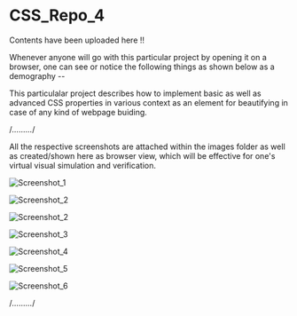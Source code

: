 # CSS_Repo_4

Contents have been uploaded here !!

Whenever anyone will go with this particular project by opening it on a browser, one can see or notice the following things as shown below as a demography --

This particulalar project describes how to implement basic as well as advanced CSS properties in various context as an element for beautifying in case of any kind of webpage buiding.


/*.........*/


All the respective screenshots are attached within the images folder as well as created/shown here as browser view, which will be effective for one's virtual visual simulation and verification.

![Screenshot_1](https://user-images.githubusercontent.com/65014749/87630761-7fe2bb80-c753-11ea-9d02-218f9fc5c1f7.png)

![Screenshot_2](https://user-images.githubusercontent.com/65014749/87630830-ac96d300-c753-11ea-9780-1ae5b82582c8.png)



![Screenshot_2](https://user-images.githubusercontent.com/65014749/87562425-a533e300-c6db-11ea-9ce5-19e33cf51d3e.png)

![Screenshot_3](https://user-images.githubusercontent.com/65014749/87562537-c5fc3880-c6db-11ea-9e85-0c99c1a892f4.png)

![Screenshot_4](https://user-images.githubusercontent.com/65014749/87562619-dad8cc00-c6db-11ea-8e5b-976194c8311f.png)

![Screenshot_5](https://user-images.githubusercontent.com/65014749/87562804-11aee200-c6dc-11ea-8d4c-1a2044170400.png)

![Screenshot_6](https://user-images.githubusercontent.com/65014749/87562879-2b502980-c6dc-11ea-8ce3-381a2bb52bd6.png)


/*.........*/
